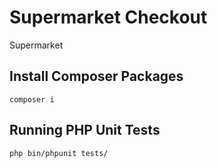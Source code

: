 # Supermarket Checkout
Supermarket

## Install Composer Packages

```composer i```

## Running PHP Unit Tests

```php bin/phpunit tests/```
